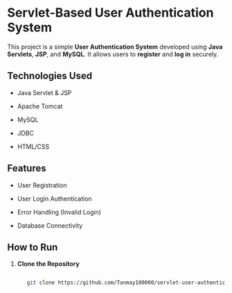 # Servlet-Based User Authentication System



This project is a simple **User Authentication System** developed using **Java Servlets**, **JSP**, and **MySQL**. It allows users to **register** and **log in** securely.



##  Technologies Used



- Java Servlet & JSP

- Apache Tomcat

- MySQL

- JDBC

- HTML/CSS



## Features



- User Registration

- User Login Authentication

- Error Handling (Invalid Login)

- Database Connectivity



##  How to Run



1. **Clone the Repository**

   ```bash

      git clone https://github.com/Tanmay100000/servlet-user-authentication-system.git


